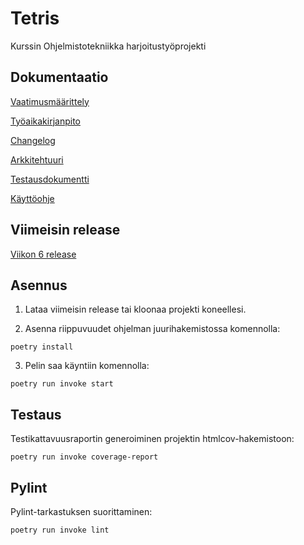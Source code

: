 # Tetris

Kurssin Ohjelmistotekniikka harjoitustyöprojekti

## Dokumentaatio

[Vaatimusmäärittely](https://github.com/maijams/Tetris/blob/main/dokumentaatio/vaatimusmaarittely.md)

[Työaikakirjanpito](https://github.com/maijams/Tetris/blob/main/dokumentaatio/tyoaikakirjanpito.md)

[Changelog](https://github.com/maijams/Tetris/blob/main/dokumentaatio/changelog.md)

[Arkkitehtuuri](https://github.com/maijams/Tetris/blob/main/dokumentaatio/arkkitehtuuri.md)

[Testausdokumentti](https://github.com/maijams/Tetris/blob/main/dokumentaatio/testaus.md)

[Käyttöohje](https://github.com/maijams/Tetris/blob/main/dokumentaatio/kayttoohje.md)

## Viimeisin release

[Viikon 6 release](https://github.com/maijams/Tetris/releases/tag/viikko6)

## Asennus

1. Lataa viimeisin release tai kloonaa projekti koneellesi.

2. Asenna riippuvuudet ohjelman juurihakemistossa komennolla:
```
poetry install
```

3. Pelin saa käyntiin komennolla:
```
poetry run invoke start
```

## Testaus

Testikattavuusraportin generoiminen projektin htmlcov-hakemistoon:
```
poetry run invoke coverage-report
```
## Pylint
Pylint-tarkastuksen suorittaminen:
```
poetry run invoke lint
```
